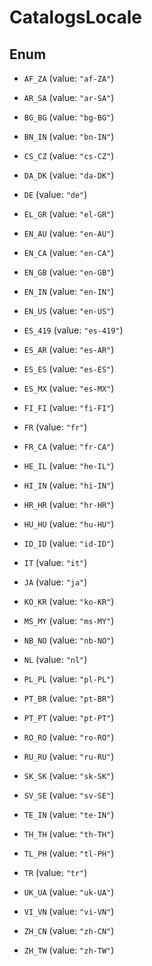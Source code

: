 

# CatalogsLocale

## Enum


* `AF_ZA` (value: `"af-ZA"`)

* `AR_SA` (value: `"ar-SA"`)

* `BG_BG` (value: `"bg-BG"`)

* `BN_IN` (value: `"bn-IN"`)

* `CS_CZ` (value: `"cs-CZ"`)

* `DA_DK` (value: `"da-DK"`)

* `DE` (value: `"de"`)

* `EL_GR` (value: `"el-GR"`)

* `EN_AU` (value: `"en-AU"`)

* `EN_CA` (value: `"en-CA"`)

* `EN_GB` (value: `"en-GB"`)

* `EN_IN` (value: `"en-IN"`)

* `EN_US` (value: `"en-US"`)

* `ES_419` (value: `"es-419"`)

* `ES_AR` (value: `"es-AR"`)

* `ES_ES` (value: `"es-ES"`)

* `ES_MX` (value: `"es-MX"`)

* `FI_FI` (value: `"fi-FI"`)

* `FR` (value: `"fr"`)

* `FR_CA` (value: `"fr-CA"`)

* `HE_IL` (value: `"he-IL"`)

* `HI_IN` (value: `"hi-IN"`)

* `HR_HR` (value: `"hr-HR"`)

* `HU_HU` (value: `"hu-HU"`)

* `ID_ID` (value: `"id-ID"`)

* `IT` (value: `"it"`)

* `JA` (value: `"ja"`)

* `KO_KR` (value: `"ko-KR"`)

* `MS_MY` (value: `"ms-MY"`)

* `NB_NO` (value: `"nb-NO"`)

* `NL` (value: `"nl"`)

* `PL_PL` (value: `"pl-PL"`)

* `PT_BR` (value: `"pt-BR"`)

* `PT_PT` (value: `"pt-PT"`)

* `RO_RO` (value: `"ro-RO"`)

* `RU_RU` (value: `"ru-RU"`)

* `SK_SK` (value: `"sk-SK"`)

* `SV_SE` (value: `"sv-SE"`)

* `TE_IN` (value: `"te-IN"`)

* `TH_TH` (value: `"th-TH"`)

* `TL_PH` (value: `"tl-PH"`)

* `TR` (value: `"tr"`)

* `UK_UA` (value: `"uk-UA"`)

* `VI_VN` (value: `"vi-VN"`)

* `ZH_CN` (value: `"zh-CN"`)

* `ZH_TW` (value: `"zh-TW"`)



